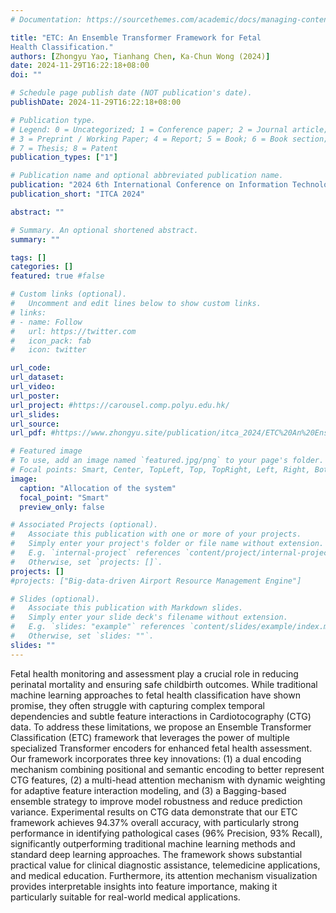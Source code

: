 ```yaml
---
# Documentation: https://sourcethemes.com/academic/docs/managing-content/

title: "ETC: An Ensemble Transformer Framework for Fetal
Health Classification."
authors: [Zhongyu Yao, Tianhang Chen, Ka-Chun Wong (2024)]
date: 2024-11-29T16:22:18+08:00
doi: ""

# Schedule page publish date (NOT publication's date).
publishDate: 2024-11-29T16:22:18+08:00

# Publication type.
# Legend: 0 = Uncategorized; 1 = Conference paper; 2 = Journal article;
# 3 = Preprint / Working Paper; 4 = Report; 5 = Book; 6 = Book section;
# 7 = Thesis; 8 = Patent
publication_types: ["1"]

# Publication name and optional abbreviated publication name.
publication: "2024 6th International Conference on Information Technology and Computer Application"
publication_short: "ITCA 2024"

abstract: ""

# Summary. An optional shortened abstract.
summary: ""

tags: []
categories: []
featured: true #false

# Custom links (optional).
#   Uncomment and edit lines below to show custom links.
# links:
# - name: Follow
#   url: https://twitter.com
#   icon_pack: fab
#   icon: twitter

url_code:
url_dataset:
url_video: 
url_poster: 
url_project: #https://carousel.comp.polyu.edu.hk/
url_slides: 
url_source: 
url_pdf: #https://www.zhongyu.site/publication/itca_2024/ETC%20An%20Ensemble%20Transformer%20Framework%20for%20Fetal.pdf

# Featured image
# To use, add an image named `featured.jpg/png` to your page's folder. 
# Focal points: Smart, Center, TopLeft, Top, TopRight, Left, Right, BottomLeft, Bottom, BottomRight.
image:
  caption: "Allocation of the system"
  focal_point: "Smart"
  preview_only: false

# Associated Projects (optional).
#   Associate this publication with one or more of your projects.
#   Simply enter your project's folder or file name without extension.
#   E.g. `internal-project` references `content/project/internal-project/index.md`.
#   Otherwise, set `projects: []`.
projects: []
#projects: ["Big-data-driven Airport Resource Management Engine"]

# Slides (optional).
#   Associate this publication with Markdown slides.
#   Simply enter your slide deck's filename without extension.
#   E.g. `slides: "example"` references `content/slides/example/index.md`.
#   Otherwise, set `slides: ""`.
slides: ""
---
```

Fetal health monitoring and assessment play a crucial role in reducing perinatal mortality and ensuring safe childbirth outcomes. While traditional machine learning approaches to fetal health classification have shown promise, they often struggle with capturing complex temporal dependencies and subtle feature interactions in Cardiotocography (CTG) data. To address these limitations, we propose an Ensemble Transformer Classification (ETC) framework that leverages the power of multiple specialized Transformer encoders for enhanced fetal health assessment. Our framework incorporates three key innovations: (1) a dual encoding mechanism combining positional and semantic encoding to better represent CTG features, (2) a multi-head attention mechanism with dynamic weighting for adaptive feature interaction modeling, and (3) a Bagging-based ensemble strategy to improve model robustness and reduce prediction variance. Experimental results on CTG data demonstrate that our ETC framework achieves 94.37% overall accuracy, with particularly strong performance in identifying pathological cases (96% Precision, 93% Recall), significantly outperforming traditional machine learning methods and standard deep learning approaches. The framework shows substantial practical value for clinical diagnostic assistance, telemedicine applications, and medical education. Furthermore, its attention mechanism visualization provides interpretable insights into feature importance, making it particularly suitable for real-world medical applications.